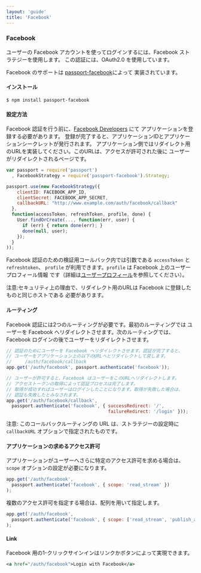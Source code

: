 ```yaml
---
layout: 'guide'
title: 'Facebook'
---
```


### Facebook

ユーザーの Facebook アカウントを使ってログインするには、Facebook ストラテジーを使用します。
この認証には、OAuth2.0 を使用しています。

Facebook のサポートは [passport-facebook](https://github.com/jaredhanson/passport-facebook)によって
実装されています。

#### インストール

```bash
$ npm install passport-facebook
```

#### 設定方法

Facebook 認証を行う前に、[Facebook Developers](https://developers.facebook.com/) にて
アプリケーションを登録する必要があります。
登録が完了すると、アプリケーションIDとアプリケーションシークレットが発行されます。
アプリケーション側ではリダイレクト用のURLを実装してください。このURLは、アクセスが許可された後に
ユーザーがリダイレクトされるページです。


```javascript
var passport = require('passport')
  , FacebookStrategy = require('passport-facebook').Strategy;

passport.use(new FacebookStrategy({
    clientID: FACEBOOK_APP_ID,
    clientSecret: FACEBOOK_APP_SECRET,
    callbackURL: "http://www.example.com/auth/facebook/callback"
  },
  function(accessToken, refreshToken, profile, done) {
    User.findOrCreate(..., function(err, user) {
      if (err) { return done(err); }
      done(null, user);
    });
  }
));
```

Facebook 認証のための検証用コールバック内では引数である `accessToken` と `refreshtoken`、
`profile` が利用できます。`profile` は Facebook 上のユーザープロフィール情報
です（詳細は[ユーザープロフィール](/guide/profile/)を参照してください）。

注意:セキュリティ上の理由で、リダイレクト用のURLは Facebook に登録したものと同じホストである
必要があります。

#### ルーティング

Facebook 認証には2つのルーティングが必要です。最初のルーティングでは 
ユーザーを Facebook へリダイレクトさせます。次のルーティングでは、
Facebook ログインの後でユーザーをリダイレクトさせます。

```javascript
// 認証のためにユーザーを Facebook へリダイレクトさせます。認証が完了すると、
// ユーザーをアプリケーション上の以下のURLへとリダイレクトして戻します。
//     /auth/facebook/callback
app.get('/auth/facebook', passport.authenticate('facebook'));

// ユーザーが許可すると、Facebook はユーザーをこのURLへリダイレクトします。
// アクセストークンの取得によって認証プロセスは完了します。
// 取得が成功すればユーザーはログインしたことになります。取得が失敗した場合は、
// 認証も失敗したとみなされます。
app.get('/auth/facebook/callback', 
  passport.authenticate('facebook', { successRedirect: '/',
                                      failureRedirect: '/login' }));
```

注意: このコールバックルーティングの URL は、ストラテジーの設定時に
`callbackURL` オプションで指定されたものです。

#### アプリケーションの求めるアクセス許可

アプリケーションがユーザーへさらに特定のアクセス許可を求める場合は、
`scope` オプションの設定が必要になります。

```javascript
app.get('/auth/facebook',
  passport.authenticate('facebook', { scope: 'read_stream' })
);
```

複数のアクセス許可を指定する場合は、配列を用いて指定します。

```javascript
app.get('/auth/facebook',
  passport.authenticate('facebook', { scope: ['read_stream', 'publish_actions'] })
);
```

#### Link

Facebook 用の1-クリックサインインはリンクかボタンによって実現できます。

```xml
<a href="/auth/facebook">Login with Facebook</a>
```
